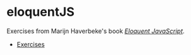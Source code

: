 # eloquentJS

Exercises from Marijn Haverbeke's book *[Eloquent JavaScript](https://eloquentjavascript.net/)*.

- [Exercises](https://eloquentjavascript.net/code/)

